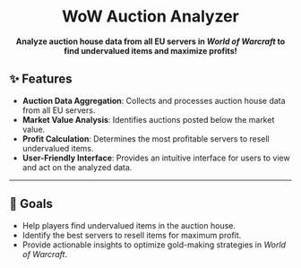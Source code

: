 <h1 align="center">WoW Auction Analyzer</h1>

<p align="center">
  <strong>Analyze auction house data from all EU servers in <em>World of Warcraft</em> to find undervalued items and maximize profits!</strong>
</p>

<h2 id="features">✨ Features</h2>
<ul>
  <li><strong>Auction Data Aggregation</strong>: Collects and processes auction house data from all EU servers.</li>
  <li><strong>Market Value Analysis</strong>: Identifies auctions posted below the market value.</li>
  <li><strong>Profit Calculation</strong>: Determines the most profitable servers to resell undervalued items.</li>
  <li><strong>User-Friendly Interface</strong>: Provides an intuitive interface for users to view and act on the analyzed data.</li>
</ul>

---

<h2 id="goals">🎯 Goals</h2>
<ul>
  <li>Help players find undervalued items in the auction house.</li>
  <li>Identify the best servers to resell items for maximum profit.</li>
  <li>Provide actionable insights to optimize gold-making strategies in <em>World of Warcraft</em>.</li>
</ul>

